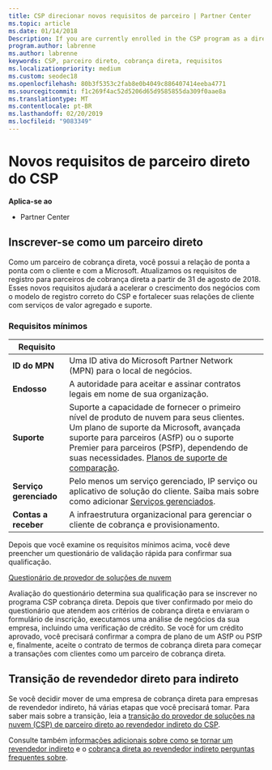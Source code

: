 ```yaml
---
title: CSP direcionar novos requisitos de parceiro | Partner Center
ms.topic: article
ms.date: 01/14/2018
Description: If you are currently enrolled in the CSP program as a direct partner, you should prepare to meet these updated support and services requirements.
program.author: labrenne
ms.author: labrenne
keywords: CSP, parceiro direto, cobrança direta, requisitos
ms.localizationpriority: medium
ms.custom: seodec18
ms.openlocfilehash: 80b3f5353c2fab8e0b4049c886407414eeba4771
ms.sourcegitcommit: f1c269f4ac52d5206d65d9585855da309f0aae8a
ms.translationtype: MT
ms.contentlocale: pt-BR
ms.lasthandoff: 02/20/2019
ms.locfileid: "9083349"
---
```

# <a name="csp-direct-partner-new-requirements"></a>Novos requisitos de parceiro direto do CSP

**Aplica-se ao**

- Partner Center

## <a name="enroll-as-a-direct-partner"></a>Inscrever-se como um parceiro direto

Como um parceiro de cobrança direta, você possui a relação de ponta a ponta com o cliente e com a Microsoft. Atualizamos os requisitos de registro para parceiros de cobrança direta a partir de 31 de agosto de 2018. Esses novos requisitos ajudará a acelerar o crescimento dos negócios com o modelo de registro correto do CSP e fortalecer suas relações de cliente com serviços de valor agregado e suporte. 

### <a name="minimum-requirements"></a>Requisitos mínimos

|**Requisito**|                             |
|--------------------------------|--------------------------------------------------------------|
|**ID do MPN**   |Uma ID ativa do Microsoft Partner Network (MPN) para o local de negócios.   |
|**Endosso**   |A autoridade para aceitar e assinar contratos legais em nome de sua organização.|
|**Suporte**  |Suporte a capacidade de fornecer o primeiro nível de produto de nuvem para seus clientes. Um plano de suporte da Microsoft, avançada suporte para parceiros (ASfP) ou o suporte Premier para parceiros (PSfP), dependendo de suas necessidades. [Planos de suporte de comparação](https://partner.microsoft.com/en-US/support/partnersupport). |
|**Serviço gerenciado**   |Pelo menos um serviço gerenciado, IP serviço ou aplicativo de solução do cliente. Saiba mais sobre como adicionar [Serviços gerenciados](https://partner.microsoft.com/en-US/business-opportunities/managed-services-provider).|
|**Contas a receber** |A infraestrutura organizacional para gerenciar o cliente de cobrança e provisionamento. 

Depois que você examine os requisitos mínimos acima, você deve preencher um questionário de validação rápida para confirmar sua qualificação. 

[Questionário de provedor de soluções de nuvem](https://partner.microsoft.com/cloud-solution-provider/assessment)

Avaliação do questionário determina sua qualificação para se inscrever no programa CSP cobrança direta. Depois que tiver confirmado por meio do questionário que atendem aos critérios de cobrança direta e enviaram o formulário de inscrição, executamos uma análise de negócios da sua empresa, incluindo uma verificação de crédito. Se você for um crédito aprovado, você precisará confirmar a compra de plano de um ASfP ou PSfP e, finalmente, aceite o contrato de termos de cobrança direta para começar a transações com clientes como um parceiro de cobrança direta.

## <a name="transition-from-direct-to-indirect-reseller"></a>Transição de revendedor direto para indireto

Se você decidir mover de uma empresa de cobrança direta para empresas de revendedor indireto, há várias etapas que você precisará tomar. Para saber mais sobre a transição, leia a [transição do provedor de soluções na nuvem (CSP) de parceiro direto ao revendedor indireto do CSP](transition-direct-to-indirect.md). 

Consulte também [informações adicionais sobre como se tornar um revendedor indireto](https://assetsprod.microsoft.com/csp-directbill-to-indirect-transition.pdf) e o [cobrança direta ao revendedor indireto perguntas frequentes sobre](http://assetsprod.microsoft.com/mpn/direct-bill-partner-faq.pdf).